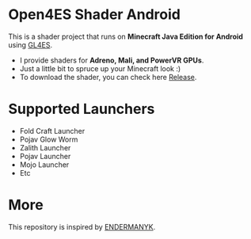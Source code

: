 # Open4ES Shader Android
This is a shader project that runs on **Minecraft Java Edition for Android** using [GL4ES](https://github.com/PojavLauncherTeam/gl4es-114-extra).

- I provide shaders for **Adreno, Mali, and PowerVR GPUs**.
- Just a little bit to spruce up your Minecraft look :)
- To download the shader, you can check here [Release](https://github.com/ahmaf-gif/Open4ES-Shader-Android/releases).

# Supported Launchers
- Fold Craft Launcher
- Pojav Glow Worm
- Zalith Launcher
- Pojav Launcher
- Mojo Launcher
- Etc

# More
This repository is inspired by [ENDERMANYK](https://github.com/Open4Es/Open4Es-Shader-Android).
